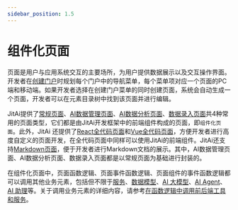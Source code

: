 ```yaml
---
sidebar_position: 1.5
---
```

# 组件化页面

页面是用户与应用系统交互的主要场所，为用户提供数据展示以及交互操作界面。开发者在[创建门户](/docs/devguide/shell-and-page/portal-navigation-design)时规划每个门户中的导航菜单，每个菜单项对应一个页面的PC端和移动端。如果开发者选择在创建门户菜单的同时创建页面，系统会自动生成一个页面，开发者可以在元素目录树中找到该页面并进行编辑。

JitAi提供了[常规页面](/docs/devguide/shell-and-page/generic-page)、[AI数据管理页面](/docs/devguide/shell-and-page/ai-data-management-page)、[AI数据分析页面](/docs/devguide/shell-and-page/ai-data-analysis-page)、[数据录入页面](/docs/devguide/shell-and-page/data-entry-page)共4种常用的页面类型，它们都是由JitAi开发框架中的前端组件构成的页面，即`组件化页面`。此外，JitAi 还提供了[React全代码页面](/docs/devguide/shell-and-page/full-code-page-development#creating-react-full-code-pages)和[Vue全代码页面](/docs/devguide/shell-and-page/full-code-page-development#creating-vue-full-code-pages)，方便开发者进行高度自定义的页面开发，在全代码页面中同样可以使用JitAi的前端组件。JitAi还支持[Markdown页面](/docs/devguide/shell-and-page/markdown-page)，便于开发者进行Markdown文档的展示。其中，AI数据管理页面、AI数据分析页面、数据录入页面都是以常规页面为基础进行封装的。

在组件化页面中，页面函数逻辑、页面事件函数逻辑、页面组件的事件函数逻辑都可以调用其他业务元素，包括但不限于[服务](/docs/devguide/business-logic-development/creating-service-elements)、[数据模型](/docs/devguide/data-modeling)、[AI 大模型](/docs/devguide/ai-llm/create-ai-llm)、[AI Agent](/docs/devguide/ai-agent/create-ai-agent)、[AI 助理](/docs/devguide/ai-assistant/create-ai-assistant)等。关于调用业务元素的详细内容，请参考[在函数逻辑中调用前后端工具和服务](/docs/devguide/calling-business-elements-in-pages)。
